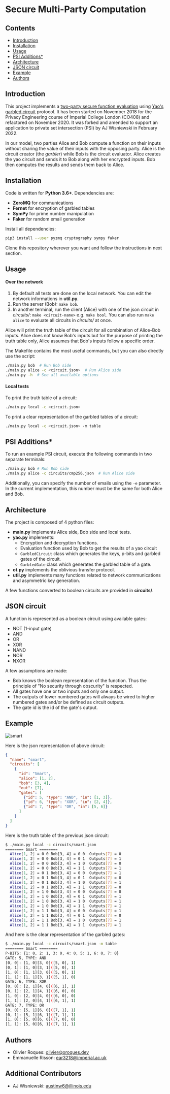 # Secure Multi-Party Computation

## Contents
* [Introduction](#introduction)
* [Installation](#installation)
* [Usage](#usage)
* [PSI Additions*](#psi-additions)
* [Architecture](#architecture)
* [JSON circuit](#json-circuit)
* [Example](#example)
* [Authors](#authors)

## Introduction
This project implements a
[two-party secure function evaluation](https://en.wikipedia.org/wiki/Secure_two-party_computation)
using
[Yao's garbled circuit](https://en.wikipedia.org/wiki/Garbled_circuit)
protocol. It has been started on November 2018 for the Privacy Engineering
course of Imperial College London (CO408) and refactored on November 2020. It was forked and amended to support an application to private set intersection (PSI) by AJ Wisniewski in February 2022. 

In our model, two parties Alice and Bob compute a function on their inputs
without sharing the value of their inputs with the opposing party. Alice is
the circuit creator (the *garbler*) while Bob is the circuit evaluator. Alice
creates the yao circuit and sends it to Bob along with her encrypted inputs.
Bob then computes the results and sends them back to Alice.

## Installation
Code is written for **Python 3.6+**. Dependencies are:
* **ZeroMQ** for communications
* **Fernet** for encryption of garbled tables
* **SymPy** for prime number manipulation
* **Faker** for random email generation

Install all dependencies:
```sh
pip3 install --user pyzmq cryptography sympy faker
```

Clone this repository wherever you want and follow the instructions in next
section.

## Usage

#### Over the network
1. By default all tests are done on the local network.
  You can edit the network informations in **util.py**.
2. Run the server (Bob): `make bob`.
3. In another terminal, run the client (Alice) with one of the json circuit
  in *circuits/*: `make <circuit-name>` e.g. `make bool`. You can also run
  `make alice` to evaluate all circuits in *circuits/* at once.

Alice will print the truth table of the circuit for all combination of
Alice-Bob inputs. Alice does not know Bob's inputs but for the purpose of
printing the truth table only, Alice assumes that Bob's inputs follow a
specific order.

The Makefile contains the most useful commands, but you can also directly use
the script:
```sh
./main.py bob  # Run Bob side
./main.py alice -c <circuit.json>  # Run Alice side
./main.py -h  # See all available options
```

#### Local tests
To print the truth table of a circuit:
```sh
./main.py local -c <circuit.json>
```

To print a clear representation of the garbled tables of a circuit:
```sh
./main.py local -c <circuit.json> -m table
```

## PSI Additions*

To run an example PSI circuit, execute the following commands in two separate terminals:
```sh
./main.py bob # Run Bob side
./main.py alice -c circuits/cmp256.json  # Run Alice side
```

Additionally, you can specify the number of emails using the `-e` parameter. In the current implementation, this number must be the same for both Alice and Bob. 

## Architecture
The project is composed of 4 python files:
* **main.py** implements Alice side, Bob side and local tests.
* **yao.py** implements:
    * Encryption and decryption functions.
    * Evaluation function used by Bob to get the results of a yao circuit
    * `GarbledCircuit` class which generates the keys, p-bits and garbled
      gates of the circuit.
    * `GarbledGate` class which generates the garbled table of a gate.
* **ot.py** implements the oblivious transfer protocol.
* **util.py** implements many functions related to network communications and
  asymmetric key generation.

A few functions converted to boolean circuits are provided in **circuits/**.

## JSON circuit
A function is represented as a boolean circuit using available gates:
* NOT (1-input gate)
* AND
* OR
* XOR
* NAND
* NOR
* NXOR

A few assumptions are made:
* Bob knows the boolean representation of the function. Thus the principle of
  "No security through obscurity" is respected.
* All gates have one or two inputs and only one output.
* The outputs of lower numbered gates will always be wired to higher numbered
  gates and/or be defined as circuit outputs.
* The gate id is the id of the gate's output.

## Example
![smart](./figures/smart.png)

Here is the json representation of above circuit:
```json
{
  "name": "smart",
  "circuits": [
    {
      "id": "Smart",
      "alice": [1, 2],
      "bob": [3, 4],
      "out": [7],
      "gates": [
        {"id": 5, "type": "AND", "in": [1, 3]},
        {"id": 6, "type": "XOR", "in": [2, 4]},
        {"id": 7, "type": "OR", "in": [5, 6]}
      ]
    }
  ]
}
```

Here is the truth table of the previous json circuit:
```sh
$ ./main.py local -c circuits/smart.json
======== Smart ========
  Alice[1, 2] = 0 0 Bob[3, 4] = 0 0  Outputs[7] = 0
  Alice[1, 2] = 0 0 Bob[3, 4] = 0 1  Outputs[7] = 1
  Alice[1, 2] = 0 0 Bob[3, 4] = 1 0  Outputs[7] = 0
  Alice[1, 2] = 0 0 Bob[3, 4] = 1 1  Outputs[7] = 1
  Alice[1, 2] = 0 1 Bob[3, 4] = 0 0  Outputs[7] = 1
  Alice[1, 2] = 0 1 Bob[3, 4] = 0 1  Outputs[7] = 0
  Alice[1, 2] = 0 1 Bob[3, 4] = 1 0  Outputs[7] = 1
  Alice[1, 2] = 0 1 Bob[3, 4] = 1 1  Outputs[7] = 0
  Alice[1, 2] = 1 0 Bob[3, 4] = 0 0  Outputs[7] = 0
  Alice[1, 2] = 1 0 Bob[3, 4] = 0 1  Outputs[7] = 1
  Alice[1, 2] = 1 0 Bob[3, 4] = 1 0  Outputs[7] = 1
  Alice[1, 2] = 1 0 Bob[3, 4] = 1 1  Outputs[7] = 1
  Alice[1, 2] = 1 1 Bob[3, 4] = 0 0  Outputs[7] = 1
  Alice[1, 2] = 1 1 Bob[3, 4] = 0 1  Outputs[7] = 0
  Alice[1, 2] = 1 1 Bob[3, 4] = 1 0  Outputs[7] = 1
  Alice[1, 2] = 1 1 Bob[3, 4] = 1 1  Outputs[7] = 1
```

And here is the clear representation of the garbled gates:
```sh
$ ./main.py local -c circuits/smart.json -m table
======== Smart ========
P-BITS: {1: 0, 2: 1, 3: 0, 4: 0, 5: 1, 6: 0, 7: 0}
GATE: 5, TYPE: AND
[0, 0]: [1, 0][3, 0]([5, 0], 1)
[0, 1]: [1, 0][3, 1]([5, 0], 1)
[1, 0]: [1, 1][3, 0]([5, 0], 1)
[1, 1]: [1, 1][3, 1]([5, 1], 0)
GATE: 6, TYPE: XOR
[0, 0]: [2, 1][4, 0]([6, 1], 1)
[0, 1]: [2, 1][4, 1]([6, 0], 0)
[1, 0]: [2, 0][4, 0]([6, 0], 0)
[1, 1]: [2, 0][4, 1]([6, 1], 1)
GATE: 7, TYPE: OR
[0, 0]: [5, 1][6, 0]([7, 1], 1)
[0, 1]: [5, 1][6, 1]([7, 1], 1)
[1, 0]: [5, 0][6, 0]([7, 0], 0)
[1, 1]: [5, 0][6, 1]([7, 1], 1)
```

## Authors
* Olivier Roques: <olivier@oroques.dev>
* Emmanuelle Risson: <ear3218@imperial.ac.uk>

## Additional Contributors
* AJ Wisniewski: <austinw6@illinois.edu>
